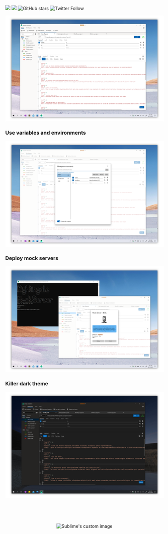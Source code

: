 [![](https://img.shields.io/badge/Microsoft%20Store-Download-orange)](https://www.microsoft.com/store/productId/9N2T6F9F5ZDN) ![](https://img.shields.io/badge/platform-windows%2010%20%7C%20uwp-blue) ![GitHub stars](https://img.shields.io/github/stars/jenius-apps/nightingale-rest-api-client?style=social) ![Twitter Follow](https://img.shields.io/twitter/follow/nightingaleuwp?style=social)

![](img/send2.png)

### Use variables and environments

![](img/variables.png)

### Deploy mock servers

![](img/mock2.png)

### Killer dark theme

![](img/dark2.png)

<br/>
<br/>
<br/>

<p align="center">
  <img src="https://raw.githubusercontent.com/jenius-apps/nightingale-rest-api-client/gh-pages/img/v4_logo.png" alt="Sublime's custom image"/>
</p>